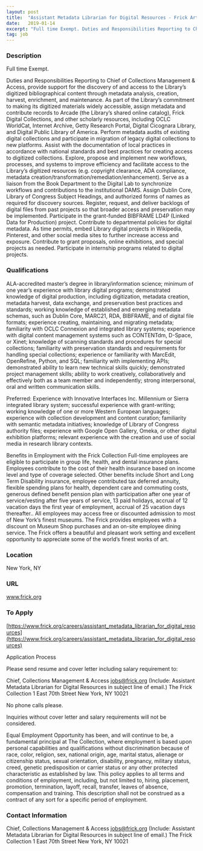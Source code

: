```yaml
---
layout: post
title:  "Assistant Metadata Librarian for Digital Resources - Frick Art Reference Library, The Frick Collection"
date:   2019-01-14
excerpt: "Full time Exempt. Duties and Responsibilities Reporting to Chief of Collections Management & Access, provide support for the discovery of and access to the Library’s digitized bibliographical content through metadata analysis, creation, harvest, enrichment, and maintenance. As part of the Library’s commitment to making its digitized materials widely accessible, assign..."
tag: job
---
```


### Description   

Full time
Exempt. 

Duties and Responsibilities
Reporting to Chief of Collections Management & Access, provide support for the discovery of and access to the Library’s digitized bibliographical content through metadata analysis, creation, harvest, enrichment, and maintenance. As part of the Library’s commitment to making its digitized materials widely accessible, assign metadata and contribute records to Arcade (the Library’s shared online catalog), Frick Digital Collections, and other scholarly resources, including OCLC WorldCat, Internet Archive, Getty Research Portal, Digital Cicognara Library, and Digital Public Library of America. Perform metadata audits of existing digital collections and participate in migration of legacy digital collections to new platforms. Assist with the documentation of local practices in accordance with national standards and best practices for creating access to digitized collections. Explore, propose and implement new workflows, processes, and systems to improve efficiency and facilitate access to the Library’s digitized resources (e.g. copyright clearance, ADA compliance, metadata creation/transformation/remediation/enhancement). Serve as a liaison from the Book Department to the Digital Lab to synchronize workflows and contributions to the institutional DAMS. Assign Dublin Core, Library of Congress Subject Headings, and authorized forms of names as required for discovery sources. Register, request, and deliver backlogs of digital files from past projects so that broader access and preservation may be implemented. Participate in the grant-funded BIBFRAME LD4P (Linked Data for Production) project. Contribute to departmental policies for digital metadata. As time permits, embed Library digital projects in Wikipedia, Pinterest, and other social media sites to further increase access and exposure. Contribute to grant proposals, online exhibitions, and special projects as needed. Participate in internship programs related to digital projects.




### Qualifications   

ALA-accredited master’s degree in library/information science; minimum of one year’s experience with library digital programs; demonstrated knowledge of digital production, including digitization, metadata creation, metadata harvest, data exchange, and preservation best practices and standards; working knowledge of established and emerging metadata schemas, such as Dublin Core, MARC21, RDA, BIBFRAME, and of digital file formats; experience creating, maintaining, and migrating metadata; familiarity with OCLC Connexion and integrated library systems; experience with digital content management systems such as CONTENTdm, D-Space, or Xinet; knowledge of scanning standards and procedures for special collections; familiarity with preservation standards and requirements for handling special collections; experience or familiarity with MarcEdit, OpenRefine, Python, and SQL; familiarity with implementing APIs; demonstrated ability to learn new technical skills quickly; demonstrated project management skills; ability to work creatively, collaboratively and effectively both as a team member and independently; strong interpersonal, oral and written communication skills.

Preferred: Experience with Innovative Interfaces Inc. Millennium or Sierra integrated library system; successful experience with grant-writing; working knowledge of one or more Western European languages; experience with collection development and content curation; familiarity with semantic metadata initiatives; knowledge of Library of Congress authority files; experience with Google Open Gallery, Omeka, or other digital exhibition platforms; relevant experience with the creation and use of social media in research library contexts.

Benefits in Employment with the Frick Collection
Full-time employees are eligible to participate in group life, health, and dental insurance plans. Employees contribute to the cost of their health insurance based on income level and type of coverage selected. Other benefits include Short and Long Term Disability insurance, employee contributed tax deferred annuity, flexible spending plans for health, dependent care and commuting costs, generous defined benefit pension plan with participation after one year of service/vesting after five years of service, 13 paid holidays, accrual of 12 vacation days the first year of employment, accrual of 25 vacation days thereafter.. All employees may access free or discounted admission to most of New York’s finest museums. The Frick provides employees with a discount on Museum Shop purchases and an on-site employee dining service. The Frick offers a beautiful and pleasant work setting and excellent opportunity to appreciate some of the world’s finest works of art.





### Location   

New York, NY


### URL   

www.frick.org

### To Apply   

[https://www.frick.org/careers/assistant_metadata_librarian_for_digital_resources](https://www.frick.org/careers/assistant_metadata_librarian_for_digital_resources)

Application Process

Please send resume and cover letter including salary requirement to:

Chief, Collections Management & Access
jobs@frick.org (Include: Assistant Metadata Librarian for Digital Resources in subject line of email.)
The Frick Collection
1 East 70th Street
New York, NY 10021

No phone calls please.

Inquiries without cover letter and salary requirements will not be considered.

Equal Employment Opportunity has been, and will continue to be, a fundamental principal at The Collection, where employment is based upon personal capabilities and qualifications without discrimination because of race, color, religion, sex, national origin, age, marital status, alienage or citizenship status, sexual orientation, disability, pregnancy, military status, creed, genetic predisposition or carrier status or any other protected characteristic as established by law. This policy applies to all terms and conditions of employment, including, but not limited to, hiring, placement, promotion, termination, layoff, recall, transfer, leaves of absence, compensation and training. This description shall not be construed as a contract of any sort for a specific period of employment.




### Contact Information   

Chief, Collections Management & Access
jobs@frick.org (Include: Assistant Metadata Librarian for Digital Resources in subject line of email.)
The Frick Collection
1 East 70th Street
New York, NY 10021

